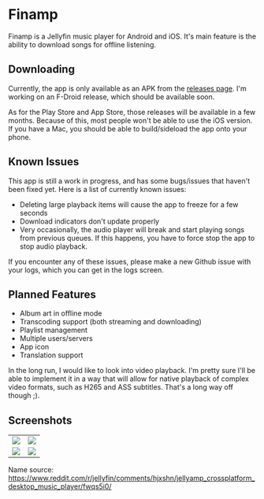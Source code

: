 # Finamp

Finamp is a Jellyfin music player for Android and iOS. It's main feature is the ability to download songs for offline listening.

## Downloading

Currently, the app is only available as an APK from the [releases page](https://github.com/UnicornsOnLSD/finamp/releases). I'm working on an F-Droid release, which should be available soon.

As for the Play Store and App Store, those releases will be available in a few months. Because of this, most people won't be able to use the iOS version. If you have a Mac, you should be able to build/sideload the app onto your phone.

## Known Issues

This app is still a work in progress, and has some bugs/issues that haven't been fixed yet. Here is a list of currently known issues:

* Deleting large playback items will cause the app to freeze for a few seconds
* Download indicators don't update properly
* Very occasionally, the audio player will break and start playing songs from previous queues. If this happens, you have to force stop the app to stop audio playback.

If you encounter any of these issues, please make a new Github issue with your logs, which you can get in the logs screen.

## Planned Features

* Album art in offline mode
* Transcoding support (both streaming and downloading)
* Playlist management
* Multiple users/servers
* App icon
* Translation support

In the long run, I would like to look into video playback. I'm pretty sure I'll be able to implement it in a way that will allow for native playback of complex video formats, such as H265 and ASS subtitles. That's a long way off though ;).

## Screenshots

| | |
|:-------------------------:|:-------------------------:|
|<img src=https://raw.githubusercontent.com/UnicornsOnLSD/finamp/master/screenshots/music.png> | <img src=https://raw.githubusercontent.com/UnicornsOnLSD/finamp/master/screenshots/downloads.png>
| <img src=https://raw.githubusercontent.com/UnicornsOnLSD/finamp/master/screenshots/album.png> | <img src=https://raw.githubusercontent.com/UnicornsOnLSD/finamp/master/screenshots/player.png> |


Name source: https://www.reddit.com/r/jellyfin/comments/hjxshn/jellyamp_crossplatform_desktop_music_player/fwqs5i0/
